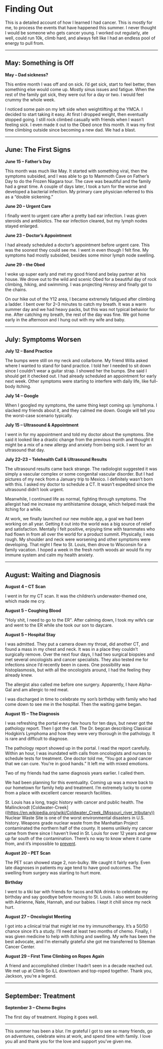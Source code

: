 # Finding Out  

This is a detailed account of how I learned I had cancer. This is mostly for me, to process the events that have happened this summer. I never thought I would be someone who gets cancer young. I worked out regularly, ate well, could run 10k, climb hard, and always felt like I had an endless pool of energy to pull from.  

---

## May: Something is Off 

**May – Dad sickness?**  

This entire month I was off and on sick. I’d get sick, start to feel better, then something else would come up. Mostly sinus issues and fatigue. When the rest of the family got sick, they were out for a day or two. I would feel crummy the whole week.  

I noticed some pain on my left side when weightlifting at the YMCA. I decided to start taking it easy. At first I dropped weight, then eventually stopped going. I still rock climbed casually with friends when I wasn’t feeling sick. I even made it out to the Obed once this month. It was my first time climbing outside since becoming a new dad. We had a blast.  

---

## June: The First Signs  

**June 15 – Father’s Day**  

This month was much like May. It started with something viral, then the symptoms subsided, and I was able to go to Mammoth Cave on Father’s Day to do the Frozen Niagara tour. The cave was beautiful and the family had a great time. A couple of days later, I took a turn for the worse and developed a bacterial infection. My primary care physician referred to this as a “double sickening.”  

 **June 20 – Urgent Care**  

I finally went to urgent care after a pretty bad ear infection. I was given steroids and antibiotics. The ear infection cleared, but my lymph nodes stayed enlarged.  

**June 23 – Doctor’s Appointment**  

I had already scheduled a doctor’s appointment before urgent care. This was the soonest they could see me. I went in even though I felt fine. My symptoms had mostly subsided, besides some minor lymph node swelling.  

**June 29 – the Obed**  

I woke up super early and met my good friend and belay partner at his house. We drove out to the wild and scenic Obed for a beautiful day of rock climbing, hiking, and swimming. I was projecting *Heresy* and finally got to the chains.  

On our hike out of the Y12 area, I became extremely fatigued after climbing a ladder. I bent over for 2–3 minutes to catch my breath. It was a warm summer day and we had heavy packs, but this was not typical behavior for me. After catching my breath, the rest of the day was fine. We got home early in the afternoon and I hung out with my wife and baby.  

---

## July: Symptoms Worsen 

 
**July 12 – Band Practice**  

The bumps were still on my neck and collarbone. My friend Willa asked where I wanted to stand for band practice. I told her I needed to sit down since I couldn’t wear a guitar strap. I showed her the bumps. She said I should get it checked out. I had already scheduled an appointment for early next week. Other symptoms were starting to interfere with daily life, like full-body itching.  

**July 14 – Google**  

When I googled my symptoms, the same thing kept coming up: lymphoma. I slacked my friends about it, and they calmed me down. Google will tell you the worst-case scenario typically.  

**July 15 – Ultrasound & Appointment**  

I went in for my appointment and told my doctor about the symptoms. She said it looked like a drastic change from the previous month and thought it might be a mix of a new allergy and anxiety from being sick. I went for an ultrasound that day.  

**July 22–23 – Telehealth Call & Ultrasound Results**  

The ultrasound results came back strange. The radiologist suggested it was simply a vascular complex or some congenital vascular disorder. But I had pictures of my neck from a January trip to Mexico. I definitely wasn’t born with this. I asked my doctor to schedule a CT. It wasn’t expedited since the ultrasound didn’t look urgent.  

Meanwhile, I continued life as normal, fighting through symptoms. The allergist had me increase my antihistamine dosage, which helped mask the itching for a while.  

At work, we finally launched our new mobile app, a goal we had been working on all year. Getting it out into the world was a big source of relief and satisfaction. Mentally I felt positive, enjoying time with teammates who had flown in from all over the world for a product summit. Physically, I was rough. My shoulder and neck were worsening and other symptoms were developing. That night I flew to St. Louis, then drove to Wisconsin for a family vacation. I hoped a week in the fresh north woods air would fix my immune system and calm my health anxiety.  

---

## August: Waiting and Diagnosis

**August 4 – CT Scan**  

I went in for my CT scan. It was the children’s underwater-themed one, which made me cry.  

**August 5 – Coughing Blood**  

"Holy shit, I need to go to the ER". After calming down, I took my wife’s car and went to the ER while she took our son to daycare.  

**August 5 – Hospital Stay**  

I was admitted. They put a camera down my throat, did another CT, and found a mass in my chest and neck. It was in a place they couldn’t surgically remove. Over the next four days, I had two surgical biopsies and met several oncologists and cancer specialists. They also tested me for infections since I’d recently been in caves. One possibility was histoplasmosis, but with all the oncologists around, I had the feeling they already knew.  

The allergist also called me before one surgery. Apparently, I have Alpha-Gal and am allergic to red meat.  

I was discharged in time to celebrate my son’s birthday with family who had come down to see me in the hospital. Then the waiting game began.  

**August 15 – The Diagnosis**  

I was refreshing the portal every few hours for ten days, but never got the pathology report. Then I got the call. The Dr. begcan describing Classical Hodgkin’s Lymphoma and how they were very thorough in the pathology. It is rare and difficult to diagnose.

The pathology report showed up in the portal. I read the report carefully. Within an hour, I was inundated with calls from oncologists and nurses to schedule tests for treatment. One doctor told me, “You got a *good* cancer that we can cure. You're in good hands.” It left me with mixed emotions.

Two of my friends had the same diagnosis years earlier. I called them.  

We had been planning for this eventuality. Coming up was a move back to our hometown for family help and treatment. I’m extremely lucky to come from a place with excellent cancer research facilities.  

St. Louis has a long, tragic history with cancer and public health. The Mallinckrodt [Coldwater-Creek]((https://en.wikipedia.org/wiki/Coldwater_Creek_(Missouri_river_tributary)) Nuclear Waste Site is one of the worst environmental disasters in U.S. history. Weapons grade nuclear waste from the Manhattan Project contaminated the northern half of the county. It seems unlikely my cancer came from there since I haven’t lived in St. Louis for over 12 years and grew up far south of the contamination. There’s no way to know where it came from, and it’s impossible to [prevent](https://my.clevelandclinic.org/health/diseases/6206-hodgkin-lymphoma).

**August 20 – PET Scan**  

The PET scan showed stage 2, non-bulky. We caught it fairly early. Even late diagnoses in patients my age tend to have good outcomes. The swelling from surgery was starting to hurt more.  

**Birthday** 

I went to a tiki bar with friends for tacos and N/A drinks to celebrate my birthday and say goodbye before moving to St. Louis. I also went bouldering with Adrienne, Nate, Hannah, and our babies. I kept it chill since my neck hurt.  

**August 27 – Oncologist Meeting**  

I got into a clinical trial that might let me try immunotherapy. It’s a 50/50 chance since it’s a study. I’ll need at least two months of chemo. Finally, I was given medicine to help with itching and swelling. My wife has been the best advocate, and I’m eternally grateful she got me transferred to Siteman Cancer Center.  

**August 29 – First Time Climbing on Ropes Again** 

A friend and accomplished climber I hadn’t seen in a decade reached out. We met up at Climb So iLL downtown and top-roped together. Thank you, Jackson, you’re a legend.  

---

## September: Treatment

**September 3 – Chemo Begins**  

The first day of treatment. Hoping it goes well.  

---

This summer has been a blur. I’m grateful I got to see so many friends, go on adventures, celebrate wins at work, and spend time with family. I love you all and thank you for the love and support you’ve given me.  

